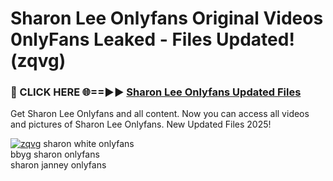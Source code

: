 # Sharon Lee Onlyfans Original Videos 0nlyFans Leaked - Files Updated! (zqvg)

<h3>🔴 CLICK HERE 🌐==►► <a href="https://tinyurl.com/3hn5wdd3" rel="nofollow">Sharon Lee Onlyfans Updated Files</a></h3>

Get Sharon Lee Onlyfans and all content. Now you can access all videos and pictures of Sharon Lee Onlyfans. New Updated Files 2025!

[![zqvg](https://i.imgur.com/4HnBqBT.gif)](https://tinyurl.com/3hn5wdd3)
sharon white onlyfans<br>
bbyg sharon onlyfans<br>
sharon janney onlyfans